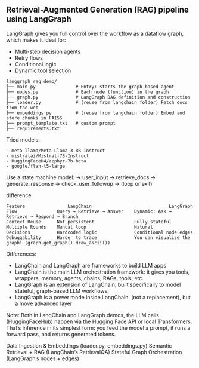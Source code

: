 ## Retrieval-Augmented Generation (RAG) pipeline using LangGraph

LangGraph gives you full control over the workflow as a dataflow graph, which makes it ideal for:
- Multi-step decision agents
- Retry flows
- Conditional logic
- Dynamic tool selection

```
langgraph_rag_demo/
├── main.py               # Entry: starts the graph-based agent
├── nodes.py              # Each node (function) in the graph
├── graph.py              # LangGraph DAG definition and construction
├── loader.py             # (reuse from langchain folder) Fetch docs from the web
├── embeddings.py         # (reuse from langchain folder) Embed and store chunks in FAISS
├── prompt_template.txt   # custom prompt
├── requirements.txt
```

Tried models:
```
- meta-llama/Meta-Llama-3-8B-Instruct
- mistralai/Mistral-7B-Instruct
- HuggingFaceH4/zephyr-7b-beta
- google/flan-t5-large
```

Use a state machine model:
→ user_input → retrieve_docs → generate_response → check_user_followup → (loop or exit)

difference

```
Feature	               LangChain	                         LangGraph
Flow	           Query → Retrieve → Answer	Dynamic: Ask → Retrieve → Respond → Branch
Context Reuse	   Not persistent	            Fully stateful
Multiple Rounds	   Manual loop	                Natural
Decisions	       Hardcoded logic	            Conditional node edges
Debuggability	   Harder to trace	            You can visualize the graph! (graph.get_graph().draw_ascii())
```

Differences:
- LangChain and LangGraph are frameworks to build LLM apps
- LangChain is the main LLM orchestration framework: it gives you tools, wrappers, memory, 
   agents, chains, RAGs, tools, etc.
- LangGraph is an extension of LangChain, built specifically to model stateful, graph-based
   LLM workflows.
- LangGraph is a power mode inside LangChain. (not a replacement), but a move advanced layer

Note: 
Both in LangChain and LangGraph demos, the LLM calls (HuggingFaceHub) happen via the Hugging Face API or local Transformers. That’s inference in its simplest form: you feed the model a prompt, it runs a forward pass, and returns generated tokens.

Data Ingestion & Embeddings (loader.py, embeddings.py)
Semantic Retrieval + RAG (LangChain’s RetrievalQA)
Stateful Graph Orchestration (LangGraph’s nodes + edges)